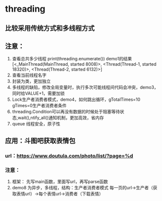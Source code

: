 # threading

## 比较采用传统方式和多线程方式

## 注意：
1. 查看总共多少线程 print(threading.enumerate())
demo1的结果 [<_MainThread(MainThread, started 8008)>, <Thread(Thread-1, started 18320)>, <Thread(Thread-2, started 6132)>]
2. 查看当前线程名字
3. 封装为类，更加独立
4. 多线程的缺陷，修改全局变量时，执行多次可能线程间代码会冲突，demo3，同时给VALUE+1，需要加锁
5. Lock生产者消费者模式，demo4，如何跳出循环，gTotalTimes=10 gTimes=0生产者消费者条件
6. threading.Condition可以再没有数据的时候处于阻塞等待状态,wait(),ntify_all()通知机制，更加高效，省内存
7. queue 线程安全，原子性

## 应用：斗图吧获取表情包

### url：https://www.doutula.com/photo/list/?page=%d
### 注意：
1. 框架： 先写main函数，里面写url，再写parse函数
2. demo8 为异步，多线程，结构：生产者消费者模式
   每一页的url→生产者（获取表情url）→每个表情url→消费者（下载表情）